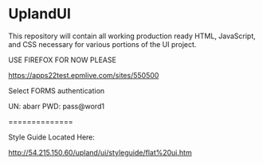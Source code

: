 UplandUI
========

This repository will contain all working production ready HTML, JavaScript, and CSS necessary for various portions of the UI project.

USE FIREFOX FOR NOW PLEASE

https://apps22test.epmlive.com/sites/550500

Select FORMS authentication

UN:  abarr
PWD:  pass@word1


==============

Style Guide Located Here:

http://54.215.150.60/upland/ui/styleguide/flat%20ui.htm

